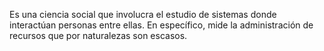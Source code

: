 
Es una ciencia social que involucra el estudio de sistemas donde interactúan personas entre ellas. En específico, mide la administración de recursos que por naturalezas son escasos. 